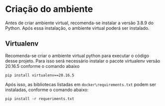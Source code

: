 # Criação do ambiente
Antes de criar  ambiente virtual, recomenda-se instalar a versão 3.8.9 do Python. Após essa instalação, o ambiente virtual poderá ser instalado.

## Virtualenv
Recomenda-se criar o ambiente virtual python para executar o código desse projeto. Para isso será necessário instalar o pacote virtualenv versão 20.16.5 conforme o comando abaixo
```
pip install virtualenv==20.16.5
```

Após isso, as bibliotecas listadas em `docker\requirements.txt` podem ser instaladas, conforme o comando abaixo:
```
pip install -r requeriments.txt
```